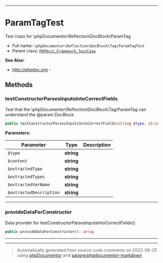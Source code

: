 ***

# ParamTagTest

Test class for \phpDocumentor\Reflection\DocBlock\ParamTag



* Full name: `\phpDocumentor\Reflection\DocBlock\Tag\ParamTagTest`
* Parent class: [`PHPUnit_Framework_TestCase`](../../../../PHPUnit_Framework_TestCase.md)

**See Also:**

* http://phpdoc.org - 




## Methods


### testConstructorParsesInputsIntoCorrectFields

Test that the \phpDocumentor\Reflection\DocBlock\Tag\ParamTag can
understand the @param DocBlock.

```php
public testConstructorParsesInputsIntoCorrectFields(string $type, string $content, string $extractedType, string $extractedTypes, string $extractedVarName, string $extractedDescription): void
```








**Parameters:**

| Parameter | Type | Description |
|-----------|------|-------------|
| `$type` | **string** |  |
| `$content` | **string** |  |
| `$extractedType` | **string** |  |
| `$extractedTypes` | **string** |  |
| `$extractedVarName` | **string** |  |
| `$extractedDescription` | **string** |  |




***

### provideDataForConstructor

Data provider for testConstructorParsesInputsIntoCorrectFields()

```php
public provideDataForConstructor(): array
```











***


***
> Automatically generated from source code comments on 2022-06-25 using [phpDocumentor](http://www.phpdoc.org/) and [saggre/phpdocumentor-markdown](https://github.com/Saggre/phpDocumentor-markdown)

